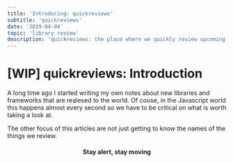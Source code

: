 ```yaml
---
title: 'Introducing: quickreviews'
subtitle: 'quickreviews'
date: '2019-04-04'
topic: 'library review'
description: 'quickreviews: the place where we quickly review upcoming libraries/frameworks together'
---
```


# [WIP] quickreviews: Introduction

A long time ago I started writing my own notes about new libraries and frameworks that are realesed to the world. Of couse, in the Javascript world this happens almost every second so we have to be critical on what is worth taking a look at.

The other focus of this articles are not just getting to know the names of the things we review. 

<h4 align="center" styles="text-weight: bold">
  Stay alert, stay moving
</h4>
